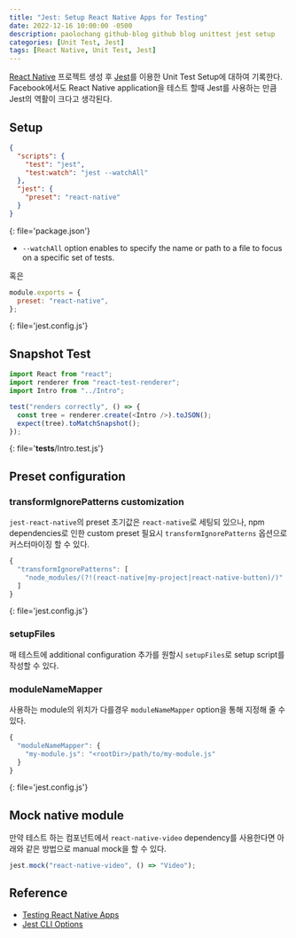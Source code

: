 ```yaml
---
title: "Jest: Setup React Native Apps for Testing"
date: 2022-12-16 10:00:00 -0500
description: paolochang github-blog github blog unittest jest setup
categories: [Unit Test, Jest]
tags: [React Native, Unit Test, Jest]
---
```


[React Native](https://reactnative.dev/) 프로젝트 생성 후 [Jest](https://jestjs.io/)를 이용한 Unit Test Setup에 대하여 기록한다. Facebook에서도 React Native application을 테스트 할때 Jest를 사용하는 만큼 Jest의 역활이 크다고 생각된다.

## Setup

<!-- prettier-ignore-start -->
```json
{
  "scripts": {
    "test": "jest",
    "test:watch": "jest --watchAll"
  },
  "jest": {
    "preset": "react-native"
  }
}
```
{: file='package.json'}
<!-- prettier-ignore-end -->

- `--watchAll` option enables to specify the name or path to a file to focus on a specific set of tests.

혹은

<!-- prettier-ignore-start -->
```js
module.exports = {
  preset: "react-native",
};
```
{: file='jest.config.js'}
<!-- prettier-ignore-end -->

## Snapshot Test

<!-- prettier-ignore-start -->
```js
import React from "react";
import renderer from "react-test-renderer";
import Intro from "../Intro";

test("renders correctly", () => {
  const tree = renderer.create(<Intro />).toJSON();
  expect(tree).toMatchSnapshot();
});
```
{: file='__tests__/Intro.test.js'}
<!-- prettier-ignore-end -->

## Preset configuration

### **transformIgnorePatterns** customization

`jest-react-native`의 preset 초기값은 `react-native`로 세팅되 있으나, npm dependencies로 인한 custom preset 필요시 `transformIgnorePatterns` 옵션으로 커스터마이징 할 수 있다.

<!-- prettier-ignore-start -->
```js
{
  "transformIgnorePatterns": [
    "node_modules/(?!(react-native|my-project|react-native-button)/)"
  ]
}
```
{: file='jest.config.js'}
<!-- prettier-ignore-end -->

### **setupFiles**

매 테스트에 additional configuration 추가를 원할시 `setupFiles`로 setup script를 작성할 수 있다.

### **moduleNameMapper**

사용하는 module의 위치가 다를경우 `moduleNameMapper` option을 통해 지정해 줄 수 있다.

<!-- prettier-ignore-start -->
```js
{
  "moduleNameMapper": {
    "my-module.js": "<rootDir>/path/to/my-module.js"
  }
}
```
{: file='jest.config.js'}
<!-- prettier-ignore-end -->

## Mock native module

만약 테스트 하는 컴포넌트에서 `react-native-video` dependency를 사용한다면 아래와 같은 방법으로 manual mock을 할 수 있다.

```js
jest.mock("react-native-video", () => "Video");
```

## Reference

- [Testing React Native Apps](https://jestjs.io/docs/tutorial-react-native)
- [Jest CLI Options](https://archive.jestjs.io/docs/en/23.x/cli)
